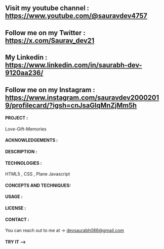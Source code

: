 ## Visit my youtube channel : https://www.youtube.com/@sauravdev4757
## Follow me on my Twitter : https://x.com/Saurav_dev21
## My Linkedin : https://www.linkedin.com/in/saurabh-dev-9120aa236/
## Follow me on my Instagram : https://www.instagram.com/sauravdev20002019/profilecard/?igsh=cnJsaGlqMnZjMm5h

#### PROJECT :

Love-Gift-Memories

#### ACKNOWLEDGEMENTS :

#### DESCRIPTION :

#### TECHNOLOGIES :
HTML5 , CSS , Plane Javascript 

#### CONCEPTS AND TECHNIQUES:




#### USAGE :
#### LICENSE :
#### CONTACT :

You can reach out to me at -> devsaurabh086@gmail.com

#### TRY IT --> 

